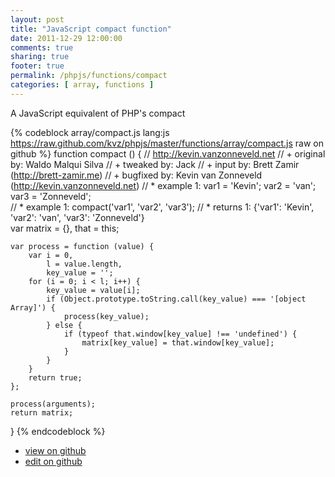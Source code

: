 ```yaml
---
layout: post
title: "JavaScript compact function"
date: 2011-12-29 12:00:00
comments: true
sharing: true
footer: true
permalink: /phpjs/functions/compact
categories: [ array, functions ]
---
```

A JavaScript equivalent of PHP's compact
<!-- more -->
{% codeblock array/compact.js lang:js https://raw.github.com/kvz/phpjs/master/functions/array/compact.js raw on github %}
function compact () {
    // http://kevin.vanzonneveld.net
    // +   original by: Waldo Malqui Silva
    // +    tweaked by: Jack
    // +      input by: Brett Zamir (http://brett-zamir.me)
    // +   bugfixed by: Kevin van Zonneveld (http://kevin.vanzonneveld.net)
    // *     example 1: var1 = 'Kevin'; var2 = 'van'; var3 = 'Zonneveld';  
    // *     example 1: compact('var1', 'var2', 'var3');
    // *     returns 1: {'var1': 'Kevin', 'var2': 'van', 'var3': 'Zonneveld'}    
    var matrix = {},
        that = this;

    var process = function (value) {
        var i = 0,
            l = value.length,
            key_value = '';
        for (i = 0; i < l; i++) {
            key_value = value[i];
            if (Object.prototype.toString.call(key_value) === '[object Array]') {
                process(key_value);
            } else {
                if (typeof that.window[key_value] !== 'undefined') {
                    matrix[key_value] = that.window[key_value];
                }
            }
        }
        return true;
    };

    process(arguments);
    return matrix;
}
{% endcodeblock %}
<ul>
 <li><a href="https://github.com/kvz/phpjs/blob/master/functions/array/compact.js">view on github</a></li>
 <li><a href="https://github.com/kvz/phpjs/edit/master/functions/array/compact.js">edit on github</a></li>
</ul>
